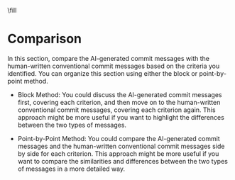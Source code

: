 \fill

# Comparison

In this section, compare the AI-generated commit messages with the human-written conventional commit messages based on the criteria you identified. You can organize this section using either the block or point-by-point method.


- Block Method: You could discuss the AI-generated commit messages first, covering each criterion, and then move on to the human-written conventional commit messages, covering each criterion again. This approach might be more useful if you want to highlight the differences between the two types of messages.

- Point-by-Point Method: You could compare the AI-generated commit messages and the human-written conventional commit messages side by side for each criterion. This approach might be more useful if you want to compare the similarities and differences between the two types of messages in a more detailed way.
